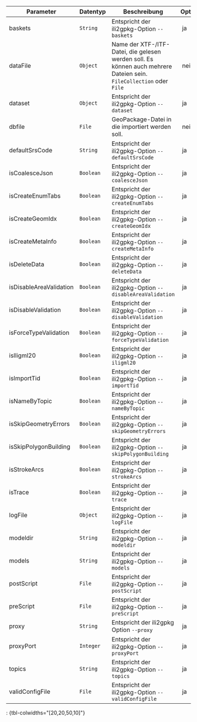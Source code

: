 Parameter | Datentyp | Beschreibung | Optional
----------|----------|-------------|-------------
baskets | `String` | Entspricht der ili2gpkg-Option `--baskets` | ja
dataFile | `Object` | Name der XTF-/ITF-Datei, die gelesen werden soll. Es können auch mehrere Dateien sein. `FileCollection` oder `File` | nein
dataset | `Object` | Entspricht der ili2gpkg-Option `--dataset` | ja
dbfile | `File` | GeoPackage-Datei in die importiert werden soll. | nein
defaultSrsCode | `String` | Entspricht der ili2gpkg-Option `--defaultSrsCode` | ja
isCoalesceJson | `Boolean` | Entspricht der ili2gpkg-Option `--coalesceJson` | ja
isCreateEnumTabs | `Boolean` | Entspricht der ili2gpkg-Option `--createEnumTabs` | ja
isCreateGeomIdx | `Boolean` | Entspricht der ili2gpkg-Option `--createGeomIdx` | ja
isCreateMetaInfo | `Boolean` | Entspricht der ili2gpkg-Option `--createMetaInfo` | ja
isDeleteData | `Boolean` | Entspricht der ili2gpkg-Option `--deleteData` | ja
isDisableAreaValidation | `Boolean` | Entspricht der ili2gpkg-Option `--disableAreaValidation` | ja
isDisableValidation | `Boolean` | Entspricht der ili2gpkg-Option `--disableValidation` | ja
isForceTypeValidation | `Boolean` | Entspricht der ili2gpkg-Option `--forceTypeValidation` | ja
isIligml20 | `Boolean` | Entspricht der ili2gpkg-Option `--iligml20` | ja
isImportTid | `Boolean` | Entspricht der ili2gpkg-Option `--importTid` | ja
isNameByTopic | `Boolean` | Entspricht der ili2gpkg-Option `--nameByTopic` | ja
isSkipGeometryErrors | `Boolean` | Entspricht der ili2gpkg-Option `--skipGeometryErrors` | ja
isSkipPolygonBuilding | `Boolean` | Entspricht der ili2gpkg-Option `--skipPolygonBuilding` | ja
isStrokeArcs | `Boolean` | Entspricht der ili2gpkg-Option `--strokeArcs` | ja
isTrace | `Boolean` | Entspricht der ili2gpkg-Option `--trace` | ja
logFile | `Object` | Entspricht der ili2gpkg-Option `--logFile` | ja
modeldir | `String` | Entspricht der ili2gpkg-Option `--modeldir` | ja
models | `String` | Entspricht der ili2gpkg-Option `--models` | ja
postScript | `File` | Entspricht der ili2gpkg-Option `--postScript` | ja
preScript | `File` | Entspricht der ili2gpkg-Option `--preScript` | ja
proxy | `String` | Entspricht der ili2gpkg Option `--proxy` | ja
proxyPort | `Integer` | Entspricht der ili2gpkg-Option `--proxyPort` | ja
topics | `String` | Entspricht der ili2gpkg-Option `--topics` | ja
validConfigFile | `File` | Entspricht der ili2gpkg-Option `--validConfigFile` | ja
: {tbl-colwidths="[20,20,50,10]"}
